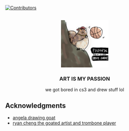 <!-- Improved compatibility of back to top link: See: https://github.com/othneildrew/Best-README-Template/pull/73 -->
<a name="readme-top"></a>
<!--
*** Thanks for checking out the Best-README-Template. If you have a suggestion
*** that would make this better, please fork the repo and create a pull request
*** or simply open an issue with the tag "enhancement".
*** Don't forget to give the project a star!
*** Thanks again! Now go create something AMAZING! :D
-->



<!-- PROJECT SHIELDS -->
<!--
*** I'm using markdown "reference style" links for readability.
*** Reference links are enclosed in brackets [ ] instead of parentheses ( ).
*** See the bottom of this document for the declaration of the reference variables
*** for contributors-url, forks-url, etc. This is an optional, concise syntax you may use.
*** https://www.markdownguide.org/basic-syntax/#reference-style-links
-->
[![Contributors][contributors-shield]][contributors-url]


<!-- PROJECT LOGO -->
<br />
<div align="center">
  <a href="https://github.com/nuggetbucket54/art-is-my-passion">
    <img src="/wdripomg.png" alt="Logo" width="150" height="150"> <br/>
  </a>

  <h3 align="center">
    ART IS MY PASSION
  </h3>

  <p align="center">
    we got bored in cs3 and drew stuff lol
  </p>
</div>


<!-- ACKNOWLEDGMENTS -->
## Acknowledgments

* [angela drawing goat](https://github.com/ac-csy)
* [ryan cheng the goated artist and trombone player](https://github.com/ac-csy)




<!-- MARKDOWN LINKS & IMAGES -->
<!-- https://www.markdownguide.org/basic-syntax/#reference-style-links -->
[contributors-shield]: https://img.shields.io/github/contributors/github_username/repo_name.svg?style=for-the-badge
[contributors-url]: https://github.com/github_username/repo_name/graphs/contributors
